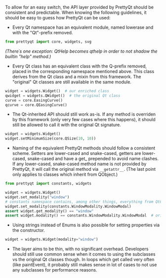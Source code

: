 To allow for an easy switch, the API layer provided by PrettyQt should be consistent and predictable. When knowing the following guidelines, it should be easy to guess how PrettyQt can be used:

* Every Qt namespace has an equivalent module, named lowerase and with the "Qt"-prefix removed.

```py
from prettyqt import core, widgets, svg
```
*(There´s one exception: QtHelp becomes qthelp in order to not shadow the builtin "help" method.)*

* Every Qt class has an equivalent class with the Q-prefix removed, placed in the corresponding namespace mentioned above. This class derives from the Qt class and a mixin from this framework. The "original" Qt classes are still available in the same module.

```py
widget = widgets.Widget()  # our enriched class
qwidget = widgets.QWidget()  # the original Qt class
curve = core.EasingCurve()
qcurve = core.QEasingCurve()
```

* The Qt-inherited API should still work as-is. If any method is overriden by this framework (only very few cases where this happens), it should still be allowed to call it with the original Qt signature.

```py
widget = widgets.Widget()
widget.setMinimumSize(core.QSize(10, 10))
```


* Naming of the equivalent PrettyQt methods should follow a consistent scheme. Setters are lower-cased and snake-cased, getters are lower-cased, snake-cased and have a get_ prepended to avoid name clashes.
If any lower-cased, snake-cased method name is not provided by PrettyQt, it will call the original method via `__getattr__`. (The last point only applies to classes which inherit from QObject.)

```py
from prettyqt import constants, widgets

widget = widgets.Widget()
widget.set_modality("window")
# constants namespace contains, among other things, everything from QtCore.Qt
widget.set_modality(constants.WindowModality.WindowModal)
assert widget.get_modality() == "window"
assert widget.modality() == constants.WindowModality.WindowModal  # original method still available
```

* Using strings instead of Enums is also possible for setting properties via the constructor.

```py
widget = widgets.Widget(modality="window")
```

* The layer aims to be thin, with no significant overhead. Developers should still use common sense when it comes to using the subclasses vs the original Qt classes though. In loops which get called very often (like paintEvent), it probably still makes sense in lot of cases to not use any subclasses for performance reasons.
